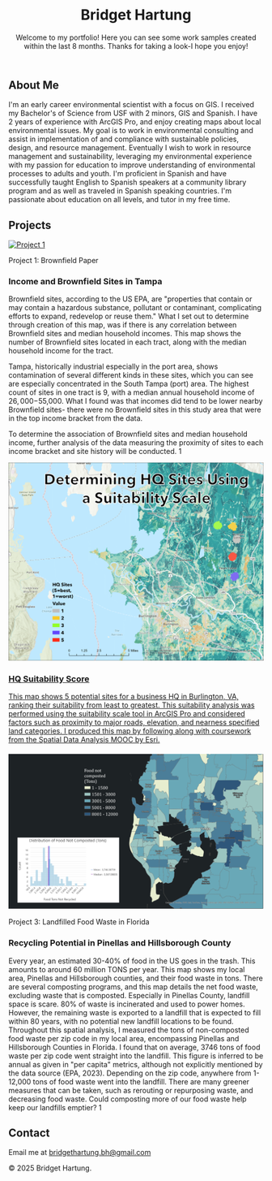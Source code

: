 
<head>
    <meta charset="UTF-8">
    <meta name="viewport" content="width=device-width, initial-scale=1.0">
    <title>My Portfolio</title>
     <link rel="stylesheet" href="styles.css">  <!-- Link to your CSS -->
            <header>
            <h1>Bridget Hartung</h1>
            <p>Welcome to my portfolio! Here you can see some work samples created within the last 8 months. Thanks for taking a look-I hope you enjoy! </p>
    </header>
    <section id="about">
        <h2>About Me</h2>
        <p>I'm an early career environmental scientist with a focus on GIS. I received my Bachelor's of Science from USF with 2 minors, GIS and Spanish. I have 2 years of experience with ArcGIS Pro, and enjoy creating maps about local environmental issues. My goal is to work in environmental consulting and assist in implementation of and compliance with sustainable policies, design, and resource management. Eventually I wish to work in resource management and sustainability, leveraging my environmental experience with my passion for education to improve understanding of environmental processes to adults and youth. I'm proficient in Spanish and have successfully taught English to Spanish speakers at a community library program and as well as traveled in Spanish speaking countries. I'm passionate about education on all levels, and tutor in my free time.</p>
    </section>
  <section id="projects">
      <!-- Projects Section -->
    <section id="projects">
        <h2>Projects</h2>
        <!-- Individual Project -->
        <div class="project">
            <a href="https://github.com/bhartungx/Portfolio/blob/main/brownfield_paper.jpg" target="https://github.com/bhartungx/Portfolio/blob/main/brownfield_paper.jpg">
                <img src="https://github.com/bhartungx/Portfolio/blob/main/brownfield_paper.jpg" alt="Project 1">
            </a>
            <div class="caption">
                <p>Project 1: Brownfield Paper</p>
            </div>
        </div>
    </section>

</body>
</html>
                 <h3>Income and Brownfield Sites in Tampa</h3>
                <p>Brownfield sites, according to the US EPA, are "properties that contain or may contain a hazardous substance, pollutant or contaminant, complicating efforts to expand, redevelop or reuse them." What I set out to determine through creation of this map, was if there is any correlation between Brownfield sites and median household incomes. This map shows the number of Brownfield sites located in each tract, along with the median household income for the tract.

Tampa, historically industrial especially in the port area, shows contamination of several different kinds in these sites, which you can see are especially concentrated in the South Tampa (port) area. The highest count of sites in one tract is 9, with a median annual household income of $26,000-$55,000. What I found was that incomes did tend to be lower nearby Brownfield sites- there were no Brownfield sites in this study area that were in the top income bracket from the data.

To determine the association of Brownfield sites and median household income, further analysis of the data measuring the proximity of sites to each income bracket and site history will be conducted. 1</p>
            </div>
        </a>
    </div>
    <div class="project">
        <a href="https://github.com/bhartungx/Portfolio/blob/main/suitabilityScale_HQ.png" target="https://github.com/bhartungx/Portfolio/blob/main/suitabilityScale_HQ.png">
            <img src="https://github.com/bhartungx/Portfolio/blob/main/suitabilityScale_HQ.png" alt="Project 2">
            <div class="caption">
                <h3>HQ Suitability Score</h3>
                <p>This map shows 5 potential sites for a business HQ in Burlington, VA, ranking their suitability from least to greatest. This suitability analysis was performed using the suitability scale tool in ArcGIS Pro and considered factors such as proximity to major roads, elevation, and nearness specified land categories.
I produced this map by following along with coursework from the Spatial Data Analysis MOOC by Esri.</p>
            </div>
        </a>
    </div>
    <h4></h4>
        <!-- Individual Project -->
        <div class="project">
            <a href="https://github.com/bhartungx/Portfolio/blob/main/recycle_potential_hillsborough_pinellas.jpg" target="https://github.com/bhartungx/Portfolio/blob/main/recycle_potential_hillsborough_pinellas.jpg">
                <img src="https://github.com/bhartungx/Portfolio/blob/main/recycle_potential_hillsborough_pinellas.jpg" alt="Project 3">
            </a>
            <div class="caption">
                <p>Project 3: Landfilled Food Waste in Florida </p>
            </div>
        </div>
    </section>

</body>
</html>
                 <h3>Recycling Potential in Pinellas and Hillsborough County</h3>
                <p>Every year, an estimated 30-40% of food in the US goes in the trash. This amounts to around 60 million TONS per year. This map shows my local area, Pinellas and Hillsborough counties, and their food waste in tons. There are several composting programs, and this map details the net food waste, excluding waste that is composted.
Especially in Pinellas County, landfill space is scare. 80% of waste is incinerated and used to power homes. However, the remaining waste is exported to a landfill that is expected to fill within 80 years, with no potential new landfill locations to be found.
Throughout this spatial analysis, I measured the tons of non-composted food waste per zip code in my local area, encompassing Pinellas and Hillsborough Counties in Florida. I found that on average, 3746 tons of food waste per zip code went straight into the landfill. This figure is inferred to be annual as given in "per capita" metrics, although not explicitly mentioned by the data source (EPA, 2023). Depending on the zip code, anywhere from 1-12,000 tons of food waste went into the landfill.
There are many greener measures that can be taken, such as rerouting or repurposing waste, and decreasing food waste. Could composting more of our food waste help keep our landfills emptier? 1</p>
            </div>
        </a>
    </div>
</section>
        </ul>
    </section>
    <section id="contact">
        <h2>Contact</h2>
        <p>Email me at <a href="mailto:bridgethartung.bh@gmail.com">bridgethartung.bh@gmail.com</a></p>
    </section>
    <footer>
        <p>© 2025 Bridget Hartung.</p>
    </footer>
</body>
</html>
